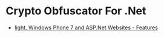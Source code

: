 # Crypto Obfuscator For .Net

- [light, Windows Phone 7 and ASP.Net Websites - Features](https://www.ssware.com/cryptoobfuscator/features.htm)

